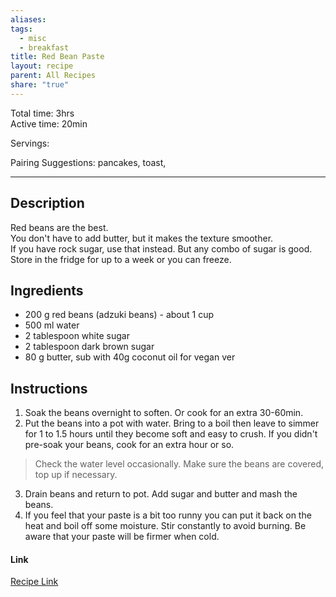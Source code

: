```yaml
---
aliases: 
tags:
  - misc
  - breakfast
title: Red Bean Paste
layout: recipe
parent: All Recipes
share: "true"
---
```

Total time: 3hrs  
Active time: 20min  
  
Servings:   
  
Pairing Suggestions: pancakes, toast,   
  
---  
## Description  
Red beans are the best.   
You don't have to add butter, but it makes the texture smoother.   
If you have rock sugar, use that instead. But any combo of sugar is good.   
Store in the fridge for up to a week or you can freeze.  
## Ingredients  
   
- 200 g red beans (adzuki beans) - about 1 cup  
- 500 ml water  
- 2 tablespoon white sugar  
- 2 tablespoon dark brown sugar  
- 80 g butter, sub with 40g coconut oil for vegan ver  
## Instructions   
1. Soak the beans overnight to soften. Or cook for an extra 30-60min.   
2. Put the beans into a pot with water. Bring to a boil then leave to simmer for 1 to 1.5 hours until they become soft and easy to crush. If you didn't pre-soak your beans, cook for an extra hour or so.   
>Check the water level occasionally. Make sure the beans are covered, top up if necessary.   
3. Drain beans and return to pot. Add sugar and butter and mash the beans.  
4. If you feel that your paste is a bit too runny you can put it back on the heat and boil off some moisture. Stir constantly to avoid burning. Be aware that your paste will be firmer when cold.  
  
#### Link  
[Recipe Link](https://redhousespice.com/red-bean-paste/#recipe)
